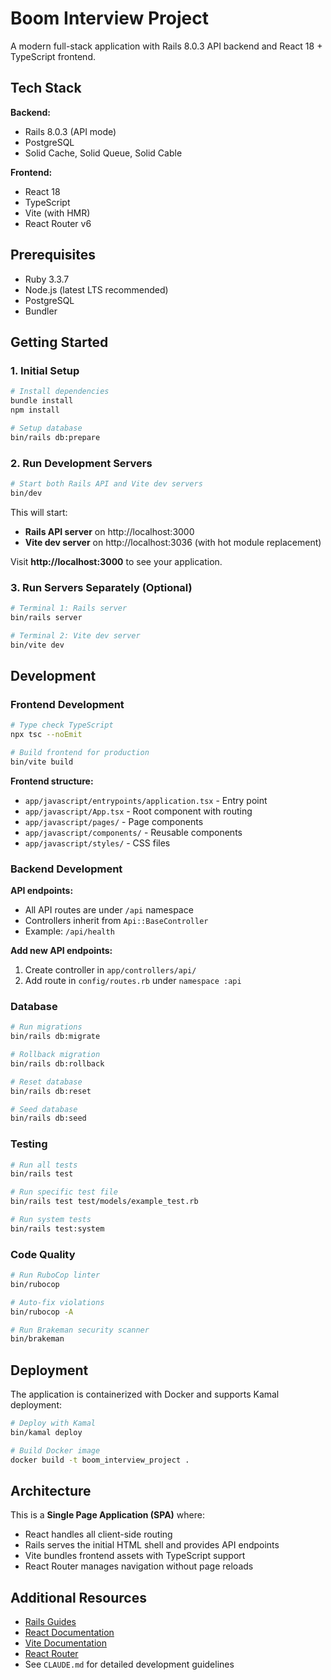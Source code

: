 # Boom Interview Project

A modern full-stack application with Rails 8.0.3 API backend and React 18 + TypeScript frontend.

## Tech Stack

**Backend:**
- Rails 8.0.3 (API mode)
- PostgreSQL
- Solid Cache, Solid Queue, Solid Cable

**Frontend:**
- React 18
- TypeScript
- Vite (with HMR)
- React Router v6

## Prerequisites

- Ruby 3.3.7
- Node.js (latest LTS recommended)
- PostgreSQL
- Bundler

## Getting Started

### 1. Initial Setup

```bash
# Install dependencies
bundle install
npm install

# Setup database
bin/rails db:prepare
```

### 2. Run Development Servers

```bash
# Start both Rails API and Vite dev servers
bin/dev
```

This will start:
- **Rails API server** on http://localhost:3000
- **Vite dev server** on http://localhost:3036 (with hot module replacement)

Visit **http://localhost:3000** to see your application.

### 3. Run Servers Separately (Optional)

```bash
# Terminal 1: Rails server
bin/rails server

# Terminal 2: Vite dev server
bin/vite dev
```

## Development

### Frontend Development

```bash
# Type check TypeScript
npx tsc --noEmit

# Build frontend for production
bin/vite build
```

**Frontend structure:**
- `app/javascript/entrypoints/application.tsx` - Entry point
- `app/javascript/App.tsx` - Root component with routing
- `app/javascript/pages/` - Page components
- `app/javascript/components/` - Reusable components
- `app/javascript/styles/` - CSS files

### Backend Development

**API endpoints:**
- All API routes are under `/api` namespace
- Controllers inherit from `Api::BaseController`
- Example: `/api/health`

**Add new API endpoints:**
1. Create controller in `app/controllers/api/`
2. Add route in `config/routes.rb` under `namespace :api`

### Database

```bash
# Run migrations
bin/rails db:migrate

# Rollback migration
bin/rails db:rollback

# Reset database
bin/rails db:reset

# Seed database
bin/rails db:seed
```

### Testing

```bash
# Run all tests
bin/rails test

# Run specific test file
bin/rails test test/models/example_test.rb

# Run system tests
bin/rails test:system
```

### Code Quality

```bash
# Run RuboCop linter
bin/rubocop

# Auto-fix violations
bin/rubocop -A

# Run Brakeman security scanner
bin/brakeman
```

## Deployment

The application is containerized with Docker and supports Kamal deployment:

```bash
# Deploy with Kamal
bin/kamal deploy

# Build Docker image
docker build -t boom_interview_project .
```

## Architecture

This is a **Single Page Application (SPA)** where:
- React handles all client-side routing
- Rails serves the initial HTML shell and provides API endpoints
- Vite bundles frontend assets with TypeScript support
- React Router manages navigation without page reloads

## Additional Resources

- [Rails Guides](https://guides.rubyonrails.org/)
- [React Documentation](https://react.dev/)
- [Vite Documentation](https://vitejs.dev/)
- [React Router](https://reactrouter.com/)
- See `CLAUDE.md` for detailed development guidelines
